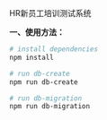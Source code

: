HR新员工培训测试系统

**一、使用方法：**

``` bash
# install dependencies
npm install

# run db-create
npm run db-create

# run db-migration
npm run db-migration
```
